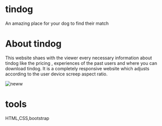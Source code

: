# tindog
An amazing place for your dog to find their match

# About tindog
This website shaes with the viewer every necessary information about tindog like the pricing , experiences of the past users and where you can download tindog. It is a completely responsive website which adjusts according to the user device screep aspect ratio.

![neww](https://user-images.githubusercontent.com/100013206/186658328-0709eeb1-19d1-4b68-a3e2-b5ee478dc629.jpg)

# tools
HTML,CSS,bootstrap

